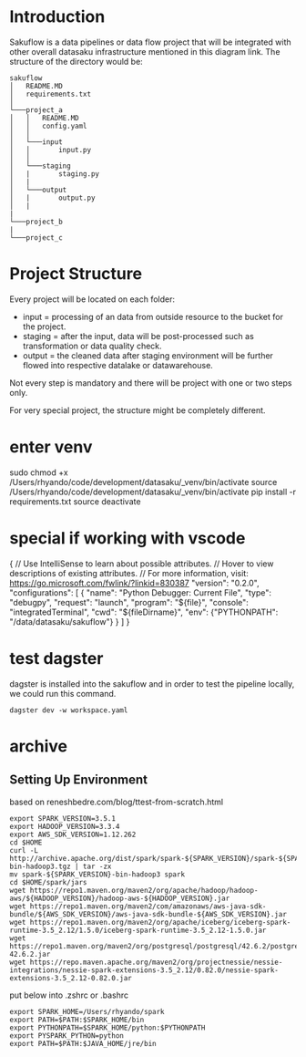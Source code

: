# Introduction

Sakuflow is a data pipelines or data flow project that will be integrated with other overall datasaku infrastructure mentioned in this diagram link. The structure of the directory would be:

```
sakuflow
│   README.MD
│   requirements.txt    
│   
└───project_a
│   │   README.MD
│   │   config.yaml
│   │   
│   └───input
│   │       input.py
│   │       
│   └───staging
│   |       staging.py
│   |       
│   └───output
│   |       output.py
│   |       
|
└───project_b
|
└───project_c

```

# Project Structure
Every project will be located on each folder:

- input = processing of an data from outside resource to the bucket for the project.
- staging = after the input, data will be post-processed such as transformation or data quality check.
- output = the cleaned data after staging environment will be further flowed into respective datalake or datawarehouse.

Not every step is mandatory and there will be project with one or two steps only.

For very special project, the structure might be completely different.

# enter venv
sudo chmod +x /Users/rhyando/code/development/datasaku/_venv/bin/activate
source /Users/rhyando/code/development/datasaku/_venv/bin/activate
pip install -r requirements.txt
source deactivate

# special if working with vscode
{
    // Use IntelliSense to learn about possible attributes.
    // Hover to view descriptions of existing attributes.
    // For more information, visit: https://go.microsoft.com/fwlink/?linkid=830387
    "version": "0.2.0",
    "configurations": [
        {
            "name": "Python Debugger: Current File",
            "type": "debugpy",
            "request": "launch",
            "program": "${file}",
            "console": "integratedTerminal",
            "cwd": "${fileDirname}",
            "env": {"PYTHONPATH": "/data/datasaku/sakuflow"}
        }
    ]
}

# test dagster

dagster is installed into the sakuflow and in order to test the pipeline locally, 
we could run this command.

```
dagster dev -w workspace.yaml
```


# archive

## Setting Up Environment
based on reneshbedre.com/blog/ttest-from-scratch.html

```
export SPARK_VERSION=3.5.1
export HADOOP_VERSION=3.3.4
export AWS_SDK_VERSION=1.12.262
cd $HOME
curl -L http://archive.apache.org/dist/spark/spark-${SPARK_VERSION}/spark-${SPARK_VERSION}-bin-hadoop3.tgz | tar -zx 
mv spark-${SPARK_VERSION}-bin-hadoop3 spark 
cd $HOME/spark/jars
wget https://repo1.maven.org/maven2/org/apache/hadoop/hadoop-aws/${HADOOP_VERSION}/hadoop-aws-${HADOOP_VERSION}.jar
wget https://repo1.maven.org/maven2/com/amazonaws/aws-java-sdk-bundle/${AWS_SDK_VERSION}/aws-java-sdk-bundle-${AWS_SDK_VERSION}.jar
wget https://repo1.maven.org/maven2/org/apache/iceberg/iceberg-spark-runtime-3.5_2.12/1.5.0/iceberg-spark-runtime-3.5_2.12-1.5.0.jar
wget https://repo1.maven.org/maven2/org/postgresql/postgresql/42.6.2/postgresql-42.6.2.jar
wget https://repo.maven.apache.org/maven2/org/projectnessie/nessie-integrations/nessie-spark-extensions-3.5_2.12/0.82.0/nessie-spark-extensions-3.5_2.12-0.82.0.jar
```

put below into .zshrc or .bashrc

```
export SPARK_HOME=/Users/rhyando/spark
export PATH=$PATH:$SPARK_HOME/bin
export PYTHONPATH=$SPARK_HOME/python:$PYTHONPATH
export PYSPARK_PYTHON=python
export PATH=$PATH:$JAVA_HOME/jre/bin
```